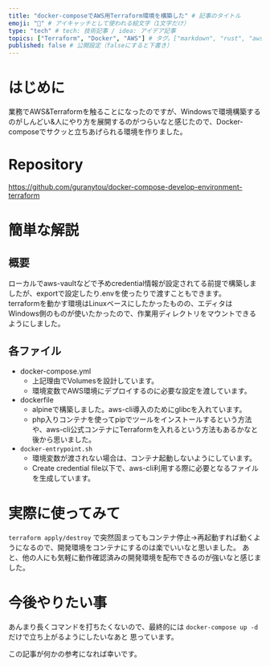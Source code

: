 ```yaml
---
title: "docker-composeでAWS用Terraform環境を構築した" # 記事のタイトル
emoji: "🐋" # アイキャッチとして使われる絵文字（1文字だけ）
type: "tech" # tech: 技術記事 / idea: アイデア記事
topics: ["Terraform", "Docker", "AWS"] # タグ。["markdown", "rust", "aws"]のように指定する
published: false # 公開設定（falseにすると下書き）
---
```


# はじめに
業務でAWS&Terraformを触ることになったのですが、Windowsで環境構築するのがしんどい&人にやり方を展開するのがつらいなと感じたので、Docker-composeでサクッと立ちあげられる環境を作りました。

# Repository
https://github.com/guranytou/docker-compose-develop-environment-terraform

# 簡単な解説
## 概要
ローカルでaws-vaultなどで予めcredential情報が設定されてる前提で構築しましたが、exportで設定したり.envを使ったりで渡すこともできます。  
terraformを動かす環境はLinuxベースにしたかったものの、エディタはWindows側のものが使いたかったので、作業用ディレクトリをマウントできるようにしました。


## 各ファイル
- docker-compose.yml
    - 上記理由でVolumesを設計しています。
    - 環境変数でAWS環境にデプロイするのに必要な設定を渡しています。
- dockerfile
    - alpineで構築しました。aws-cli導入のためにglibcを入れています。
    - php入りコンテナを使ってpipでツールをインストールするという方法や、aws-cli公式コンテナにTerraformを入れるという方法もあるかなと後から思いました。
-  `docker-entrypoint.sh`
    - 環境変数が渡されない場合は、コンテナ起動しないようにしています。
    - Create credential file以下で、aws-cli利用する際に必要となるファイルを生成しています。

# 実際に使ってみて
`terraform apply/destroy` で突然固まってもコンテナ停止→再起動すれば動くようになるので、開発環境をコンテナにするのは楽でいいなと思いました。
あと、他の人にも気軽に動作確認済みの開発環境を配布できるのが強いなと感じました。

# 今後やりたい事
あんまり長くコマンドを打ちたくないので、最終的には `docker-compose up -d`だけで立ち上がるようにしたいなあと
思っています。

この記事が何かの参考になれば幸いです。

